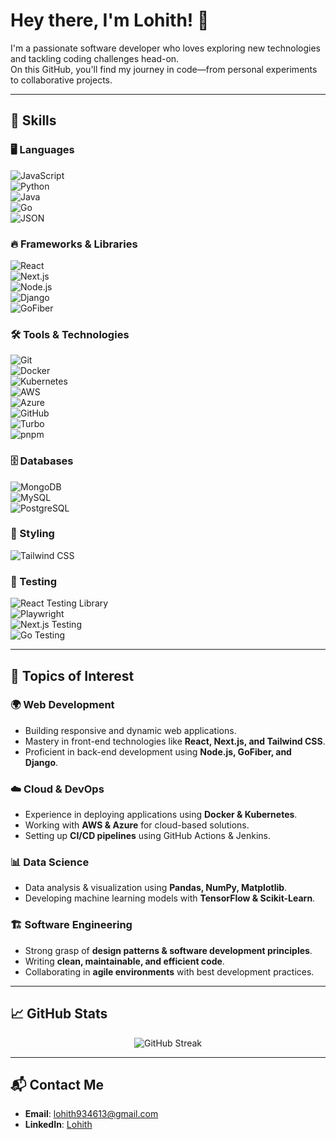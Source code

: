 # Hey there, I'm Lohith! 👋  

I'm a passionate software developer who loves exploring new technologies and tackling coding challenges head-on.  
On this GitHub, you'll find my journey in code—from personal experiments to collaborative projects.  

---

## 🚀 Skills  

### 🖥️ Languages  
![JavaScript](https://img.shields.io/badge/JavaScript-F7DF1E?logo=javascript&logoColor=black)  
![Python](https://img.shields.io/badge/Python-3776AB?logo=python&logoColor=white)  
![Java](https://img.shields.io/badge/Java-007396?logo=java&logoColor=white)  
![Go](https://img.shields.io/badge/Go-00ADD8?logo=go&logoColor=white)  
![JSON](https://img.shields.io/badge/JSON-000000?logo=json&logoColor=white)  

### 🔥 Frameworks & Libraries  
![React](https://img.shields.io/badge/React-61DAFB?logo=react&logoColor=white)  
![Next.js](https://img.shields.io/badge/Next.js-000000?logo=next.js&logoColor=white)  
![Node.js](https://img.shields.io/badge/Node.js-339933?logo=node.js&logoColor=white)  
![Django](https://img.shields.io/badge/Django-092E20?logo=django&logoColor=white)  
![GoFiber](https://img.shields.io/badge/GoFiber-00ADD8?logo=go&logoColor=white)  

### 🛠️ Tools & Technologies  
![Git](https://img.shields.io/badge/Git-F05032?logo=git&logoColor=white)  
![Docker](https://img.shields.io/badge/Docker-2496ED?logo=docker&logoColor=white)  
![Kubernetes](https://img.shields.io/badge/Kubernetes-326CE5?logo=kubernetes&logoColor=white)  
![AWS](https://img.shields.io/badge/AWS-232F3E?logo=amazon-aws&logoColor=white)  
![Azure](https://img.shields.io/badge/Azure-0078D4?logo=microsoft-azure&logoColor=white)  
![GitHub](https://img.shields.io/badge/GitHub-181717?logo=github&logoColor=white)  
![Turbo](https://img.shields.io/badge/Turbo-000000?logo=turbo&logoColor=white)  
![pnpm](https://img.shields.io/badge/pnpm-000000?logo=pnpm&logoColor=white)  

### 🗄️ Databases  
![MongoDB](https://img.shields.io/badge/MongoDB-47A248?logo=mongodb&logoColor=white)  
![MySQL](https://img.shields.io/badge/MySQL-4479A1?logo=mysql&logoColor=white)  
![PostgreSQL](https://img.shields.io/badge/PostgreSQL-336791?logo=postgresql&logoColor=white)  

### 🎨 Styling  
![Tailwind CSS](https://img.shields.io/badge/Tailwind_CSS-38B2AC?logo=tailwind-css&logoColor=white)  

### 🧪 Testing  
![React Testing Library](https://img.shields.io/badge/React_Testing_Library-E33332?logo=testing-library&logoColor=white)  
![Playwright](https://img.shields.io/badge/Playwright-45BA14?logo=playwright&logoColor=white)  
![Next.js Testing](https://img.shields.io/badge/Next.js_Testing-000000?logo=next.js&logoColor=white)  
![Go Testing](https://img.shields.io/badge/Go_Testing-00ADD8?logo=go&logoColor=white)  

---

## 📌 Topics of Interest  

### 🌍 Web Development  
- Building responsive and dynamic web applications.  
- Mastery in front-end technologies like **React, Next.js, and Tailwind CSS**.  
- Proficient in back-end development using **Node.js, GoFiber, and Django**.  

### ☁️ Cloud & DevOps  
- Experience in deploying applications using **Docker & Kubernetes**.  
- Working with **AWS & Azure** for cloud-based solutions.  
- Setting up **CI/CD pipelines** using GitHub Actions & Jenkins.  

### 📊 Data Science  
- Data analysis & visualization using **Pandas, NumPy, Matplotlib**.  
- Developing machine learning models with **TensorFlow & Scikit-Learn**.  

### 🏗️ Software Engineering  
- Strong grasp of **design patterns & software development principles**.  
- Writing **clean, maintainable, and efficient code**.  
- Collaborating in **agile environments** with best development practices.  

---

## 📈 GitHub Stats  

<p align="center">
  <img src="https://github-readme-streak-stats.herokuapp.com?user=Lohith016&theme=dark" alt="GitHub Streak" />
</p>


---

## 📬 Contact Me  

- **Email**: [lohith934613@gmail.com](mailto:lohith934613@gmail.com)  
- **LinkedIn**: [Lohith](https://www.linkedin.com/in/lohith1616/)  
